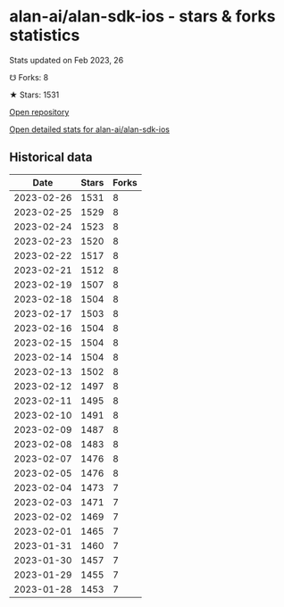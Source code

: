 # alan-ai/alan-sdk-ios - stars & forks statistics

Stats updated on Feb 2023, 26

☋ Forks: 8

★ Stars: 1531

[Open repository](https://github.com/alan-ai/alan-sdk-ios)

[Open detailed stats for alan-ai/alan-sdk-ios](https://reviewgithub.com/rep/alan-ai/alan-sdk-ios)

## Historical data
| Date | Stars | Forks |
|------|-------|-------|
| 2023-02-26 | 1531 | 8 | 
| 2023-02-25 | 1529 | 8 | 
| 2023-02-24 | 1523 | 8 | 
| 2023-02-23 | 1520 | 8 | 
| 2023-02-22 | 1517 | 8 | 
| 2023-02-21 | 1512 | 8 | 
| 2023-02-19 | 1507 | 8 | 
| 2023-02-18 | 1504 | 8 | 
| 2023-02-17 | 1503 | 8 | 
| 2023-02-16 | 1504 | 8 | 
| 2023-02-15 | 1504 | 8 | 
| 2023-02-14 | 1504 | 8 | 
| 2023-02-13 | 1502 | 8 | 
| 2023-02-12 | 1497 | 8 | 
| 2023-02-11 | 1495 | 8 | 
| 2023-02-10 | 1491 | 8 | 
| 2023-02-09 | 1487 | 8 | 
| 2023-02-08 | 1483 | 8 | 
| 2023-02-07 | 1476 | 8 | 
| 2023-02-05 | 1476 | 8 | 
| 2023-02-04 | 1473 | 7 | 
| 2023-02-03 | 1471 | 7 | 
| 2023-02-02 | 1469 | 7 | 
| 2023-02-01 | 1465 | 7 | 
| 2023-01-31 | 1460 | 7 | 
| 2023-01-30 | 1457 | 7 | 
| 2023-01-29 | 1455 | 7 | 
| 2023-01-28 | 1453 | 7 | 

